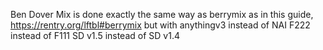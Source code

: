 Ben Dover Mix is done exactly the same way as berrymix
as in this guide, https://rentry.org/lftbl#berrymix
but with anythingv3 instead of NAI
F222 instead of F111
SD v1.5 instead of SD v1.4